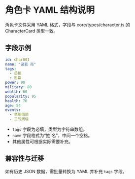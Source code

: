 # 角色卡 YAML 结构说明

角色卡文件采用 YAML 格式，字段与 core/types/character.ts 的 CharacterCard 类型一致。

## 字段示例
```yaml
id: char001
name: "诸葛 亮"
tags:
  - 丞相
  - 忠臣
power: 90
military: 80
wealth: 60
popularity: 95
health: 70
age: 54
events:
  - 草船借箭
  - 三气周瑜
```

- `tags` 字段为必填，类型为字符串数组。
- `name` 字段格式为“姓 名”，中间一个空格。
- 其他属性可根据实际需要补充。

## 兼容性与迁移
如有历史 JSON 数据，需批量转换为 YAML 并补充 `tags` 字段。

